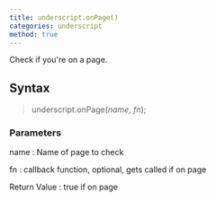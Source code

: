 ```yaml
---
title: underscript.onPage()
categories: underscript
method: true
---
```

Check if you're on a page.

## Syntax
> underscript.onPage(*name*, *fn*);

### Parameters
name
: Name of page to check

fn
: callback function, optional, gets called if on page

Return Value
: true if on page
